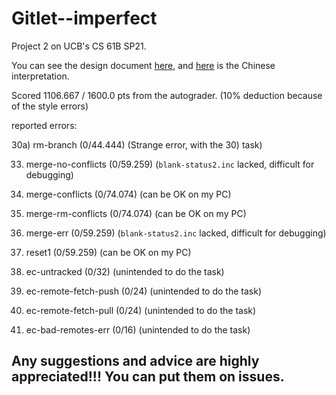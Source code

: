 # Gitlet--imperfect

Project 2 on UCB's CS 61B SP21.

You can see the design document [here](https://sp21.datastructur.es/materials/proj/proj2/proj2), and [here](https://zhuanlan.zhihu.com/p/533852291) is the Chinese interpretation.

Scored 1106.667 / 1600.0 pts from the autograder. (10% deduction because of the style errors)

reported errors:

30a) rm-branch (0/44.444) (Strange error, with the 30) task)

33) merge-no-conflicts (0/59.259) (`blank-status2.inc` lacked, difficult for debugging)

34) merge-conflicts (0/74.074) (can be OK on my PC)

35) merge-rm-conflicts (0/74.074) (can be OK on my PC)

36) merge-err (0/59.259) (`blank-status2.inc` lacked, difficult for debugging)

37) reset1 (0/59.259) (can be OK on my PC)

101) ec-untracked (0/32) (unintended to do the task)

102) ec-remote-fetch-push (0/24) (unintended to do the task)

103) ec-remote-fetch-pull (0/24) (unintended to do the task)

104) ec-bad-remotes-err (0/16) (unintended to do the task)

## Any suggestions and advice are highly appreciated!!! You can put them on issues.

